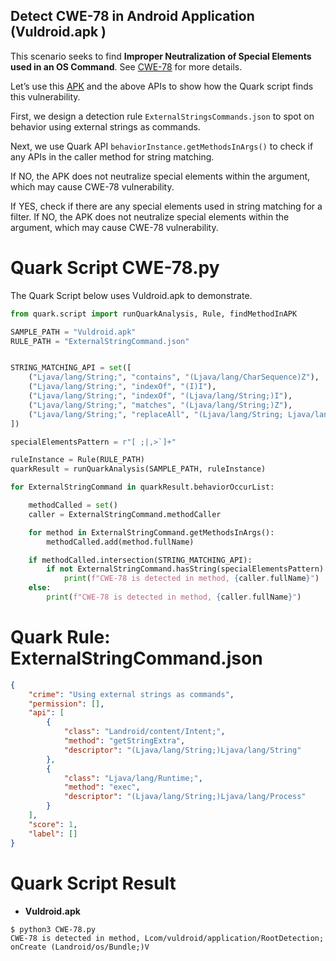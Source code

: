 Detect CWE-78 in Android Application (Vuldroid.apk )
-----------------------------------------------------------------------
This scenario seeks to find **Improper Neutralization of Special Elements used in an OS Command**. See [CWE-78](https://cwe.mitre.org/data/definitions/78.html) for more details.

Let’s use this [APK](https://github.com/jaiswalakshansh/Vuldroid) and the above APIs to show how the Quark script finds this vulnerability.

First, we design a detection rule ``ExternalStringsCommands.json`` to spot on behavior using external strings as commands.

Next, we use Quark API ``behaviorInstance.getMethodsInArgs()`` to check if any APIs in the caller method for string matching. 

If NO, the APK does not neutralize special elements within the argument, which may cause CWE-78 vulnerability. 

If YES, check if there are any special elements used in string matching for a filter. If NO, the APK does not neutralize special elements within the argument, which may cause CWE-78 vulnerability. 


Quark Script CWE-78.py
=======================

The Quark Script below uses Vuldroid.apk to demonstrate.

``` python
from quark.script import runQuarkAnalysis, Rule, findMethodInAPK

SAMPLE_PATH = "Vuldroid.apk"
RULE_PATH = "ExternalStringCommand.json"


STRING_MATCHING_API = set([
    ("Ljava/lang/String;", "contains", "(Ljava/lang/CharSequence)Z"),
    ("Ljava/lang/String;", "indexOf", "(I)I"),
    ("Ljava/lang/String;", "indexOf", "(Ljava/lang/String;)I"),
    ("Ljava/lang/String;", "matches", "(Ljava/lang/String;)Z"),
    ("Ljava/lang/String;", "replaceAll", "(Ljava/lang/String; Ljava/lang/String;)Ljava/lang/String;")
])

specialElementsPattern = r"[ ;|,>`]+"

ruleInstance = Rule(RULE_PATH)
quarkResult = runQuarkAnalysis(SAMPLE_PATH, ruleInstance)

for ExternalStringCommand in quarkResult.behaviorOccurList:

    methodCalled = set()
    caller = ExternalStringCommand.methodCaller

    for method in ExternalStringCommand.getMethodsInArgs():
        methodCalled.add(method.fullName)

    if methodCalled.intersection(STRING_MATCHING_API):
        if not ExternalStringCommand.hasString(specialElementsPattern):
            print(f"CWE-78 is detected in method, {caller.fullName}")
    else:
        print(f"CWE-78 is detected in method, {caller.fullName}")

```
                
Quark Rule: ExternalStringCommand.json
=========================================

```json
{
    "crime": "Using external strings as commands",
    "permission": [],
    "api": [
        {
            "class": "Landroid/content/Intent;",
            "method": "getStringExtra",
            "descriptor": "(Ljava/lang/String;)Ljava/lang/String"
        },
        {
            "class": "Ljava/lang/Runtime;",
            "method": "exec",
            "descriptor": "(Ljava/lang/String;)Ljava/lang/Process"
        }
    ],
    "score": 1,
    "label": []
}
```

Quark Script Result
======================
- **Vuldroid.apk**

```
$ python3 CWE-78.py
CWE-78 is detected in method, Lcom/vuldroid/application/RootDetection; onCreate (Landroid/os/Bundle;)V
```
